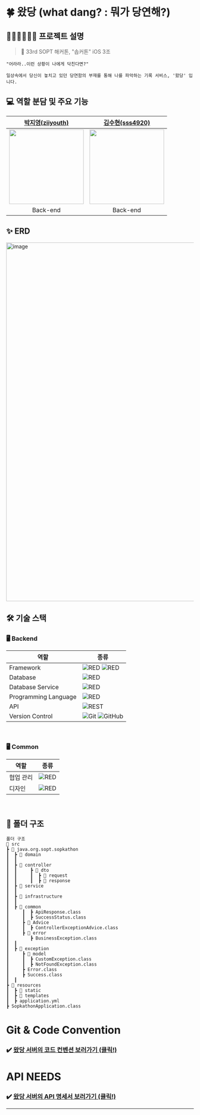 # 🍀 왔당 (what dang? : 뭐가 당연해?)


## 🙆🏻‍♀️🙅🏻‍♂️ 프로젝트 설명 
> 🌟 33rd SOPT 해커톤, "솝커톤" iOS 3조
~~~
"어라라..이런 상황이 나에게 닥친다면?"

일상속에서 당신이 놓치고 있던 당연함의 부재를 통해 나를 파악하는 기록 서비스, '왔당' 입니다.
~~~

## 💻 역할 분담 및 주요 기능
| [박지영(ziiyouth)](https://github.com/ziiyouth) | [김수현(sss4920)](https://github.com/sss4920) |
| :--------: | :--------: |
| <img src="https://github.com/ziiyouth.png" width="200px"/> | <img src="https://github.com/sss4920.png" width="200px"/> |
| Back-end | Back-end |



## ✨ ERD
<img width="961" alt="image" src="https://github.com/33th-SOPKATHON-TEAM-APP3/Server/assets/101448999/d1f2a4cd-dfcd-4e90-9173-16b2384b2f25">



<br />


## 🛠 기술 스택


### 🖥 Backend

|역할|종류|
|-|-|
|Framework|<img alt="RED" src ="https://img.shields.io/badge/SPRING-6DB33F.svg?&style=for-the-badge&logo=Spring&logoColor=white"/> <img alt="RED" src ="https://img.shields.io/badge/SPRING Boot-6DB33F.svg?&style=for-the-badge&logo=SpringBoot&logoColor=white"/>|
|Database|<img alt="RED" src ="https://img.shields.io/badge/Mysql-003545.svg?&style=for-the-badge&logo=Mysql&logoColor=white"/>|
|Database Service|<img alt="RED" src ="https://img.shields.io/badge/Amazon Rds-527FFF.svg?&style=for-the-badge&logo=AmazonRds&logoColor=white"/>|
|Programming Language|<img alt="RED" src ="https://img.shields.io/badge/JAVA-004027.svg?&style=for-the-badge&logo=Jameson&logoColor=white"/>|
|API|![REST](https://img.shields.io/badge/Rest-4B3263?style=for-the-badge&logo=rest&logoColor=white)                                     
|Version Control|![Git](https://img.shields.io/badge/git-%23F05033.svg?style=for-the-badge&logo=git&logoColor=white) ![GitHub](https://img.shields.io/badge/github-%23121011.svg?style=for-the-badge&logo=github&logoColor=white) |
<br />


### 🖥 Common
|역할|종류|
|-|-|
|협업 관리|<img alt="RED" src ="https://img.shields.io/badge/Notion-000000.svg?&style=for-the-badge&logo=Notion&logoColor=white"/> |
|디자인|<img alt="RED" src ="https://img.shields.io/badge/Figma-F24E1E.svg?&style=for-the-badge&logo=Figma&logoColor=white"/>|

<br />


## 📂 폴더 구조
```
폴더 구조
📂 src
┣ 📂 java.org.sopt.sopkathon
┃  ┣ 📂 domain
┃  ┃
┃  ┣ 📂 controller
┃  ┃     ┣ 📂 dto
┃  ┃     ┃  ┣ 📂 request
┃  ┃     ┃  ┣ 📂 response
┃  ┣ 📂 service
┃  ┃
┃  ┣ 📂 infrastructure
┃  ┃
┃  ┣ 📂 common
┃     ┃  ┣ ApiResponse.class
┃     ┃  ┣ SuccessStatus.class
┃     ┣ 📂 Advice
┃     ┃  ┣ ControllerExceptionAdvice.class
┃     ┣ 📂 error
┃        ┣ BusinessException.class
┃  ┃
┃  ┣ 📂 exception
┃     ┣ 📂 model
┃     ┃  ┣ CustomException.class
┃     ┃  ┣ NotFoundException.class
┃     ┣ Error.class
┃     ┣ Success.class
┃  ┃
┣ 📂 resources
┃  ┣ 📂 static
┃  ┣ 📂 templates
┃  ┣ application.yml
┣ SopkathonApplication.class

```


# Git & Code Convention
### ✔️ [ 왔당 서버의 코드 컨벤션 보러가기 (클릭!) ](https://merciful-goldenrod-955.notion.site/Git-Convention-640d833fea504eb4aec83cf9cc52be4c?pvs=4)


# API NEEDS
### ✔️ [ 왔당 서버의 API 명세서 보러가기 (클릭!) ](https://merciful-goldenrod-955.notion.site/API-1448b24b8cb94e1d9c12df0e013dd1f3?pvs=4)
---
